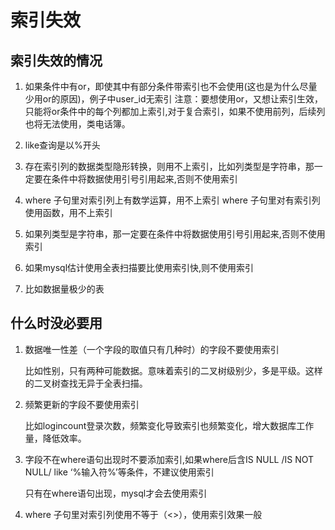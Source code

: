 索引失效
===

索引失效的情况
---

1. 如果条件中有or，即使其中有部分条件带索引也不会使用(这也是为什么尽量少用or的原因)，例子中user_id无索引 注意：要想使用or，又想让索引生效，只能将or条件中的每个列都加上索引,对于复合索引，如果不使用前列，后续列也将无法使用，类电话簿。

2. like查询是以%开头

3. 存在索引列的数据类型隐形转换，则用不上索引，比如列类型是字符串，那一定要在条件中将数据使用引号引用起来,否则不使用索引

4. where 子句里对索引列上有数学运算，用不上索引 where 子句里对有索引列使用函数，用不上索引

5. 如果列类型是字符串，那一定要在条件中将数据使用引号引用起来,否则不使用索引

6. 如果mysql估计使用全表扫描要比使用索引快,则不使用索引

7. 比如数据量极少的表

什么时没必要用
---

1. 数据唯一性差（一个字段的取值只有几种时）的字段不要使用索引

    比如性别，只有两种可能数据。意味着索引的二叉树级别少，多是平级。这样的二叉树查找无异于全表扫描。

2. 频繁更新的字段不要使用索引

    比如logincount登录次数，频繁变化导致索引也频繁变化，增大数据库工作量，降低效率。

3. 字段不在where语句出现时不要添加索引,如果where后含IS NULL /IS NOT NULL/ like ‘%输入符%’等条件，不建议使用索引

    只有在where语句出现，mysql才会去使用索引

4. where 子句里对索引列使用不等于（<>），使用索引效果一般
